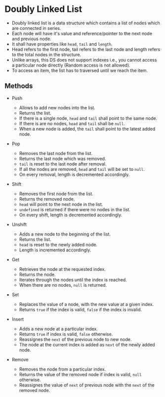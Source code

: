 # Doubly Linked List

- Doubly linked list is a data structure which contains a list of nodes which are connected in series.
- Each node will have it's value and reference/pointer to the next node and previous node.
- It shall have properties like `head`, `tail` and `length`.
- Head refers to the first node, tail refers to the last node and length refers to the total nodes in the structure.
- Unlike arrays, this DS does not support indexes i.e., you cannot access a particular node directly (Random access is not allowed).
- To access an item, the list has to traversed until we reach the item.

## Methods

- Push

  - Allows to add new nodes into the list.
  - Returns the list.
  - If there is a single node, `head` and `tail` shall point to the same node.
  - If there is are no nodes, `head` and `tail` shall be `null`.
  - When a new node is added, the `tail` shall point to the latest added node.

- Pop

  - Removes the last node from the list.
  - Returns the last node which was removed.
  - `tail` is reset to the last node after removal.
  - If all the nodes are removed, `head` and `tail` will be set to `null`.
  - On every removal, length is decremented accordingly.

- Shift

  - Removes the first node from the list.
  - Returns the removed node.
  - `head` will point to the next node in the list.
  - `undefined` is returned if there were no nodes in the list.
  - On every shift, length is decremented accordingly.

- Unshift

  - Adds a new node to the beginning of the list.
  - Returns the list.
  - `head` is reset to the newly added node.
  - Length is incremented accordingly.

- Get

  - Retrieves the node at the requested index.
  - Returns the node.
  - Iterates through the nodes until the index is reached.
  - When there are no nodes, `null` is returned.

- Set

  - Replaces the value of a node, with the new value at a given index.
  - Returns `true` if the index is valid, `false` if the index is invalid.

- Insert

  - Adds a new node at a particular index.
  - Returns `true` if index is valid, `false` otherwise.
  - Reassignes the `next` of the previous node to new node.
  - The node at the current index is added as `next` of the newly added node.

- Remove

  - Removes the node from a particular index.
  - Returns the value of the removed node if index is valid, `null` otherwise.
  - Reassignes the value of `next` of previous node with the `next` of the removed node.
